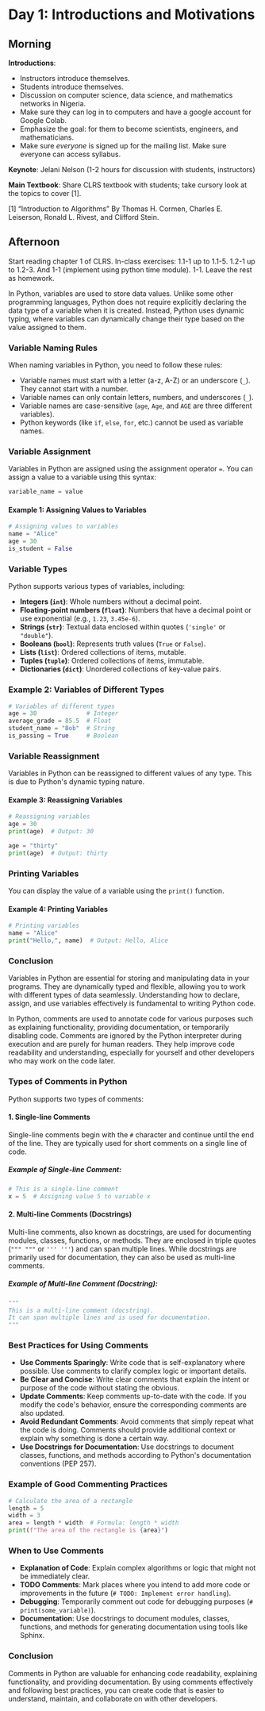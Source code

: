 Day 1: Introductions and Motivations
=====================================

Morning
-------

**Introductions**: 
* Instructors introduce themselves.
* Students introduce themselves.
* Discussion on computer science, data science, and mathematics networks in Nigeria.
* Make sure they can log in to computers and have a google account for Google Colab.
* Emphasize the goal: for them to become scientists, engineers, and mathematicians.
* Make sure *everyone* is signed up for the mailing list. Make sure everyone can access syllabus.

**Keynote**: Jelani Nelson (1-2 hours for discussion with students, instructors)

**Main Textbook**: Share CLRS textbook with students; take cursory look at the topics to cover [1].

[1] “Introduction to Algorithms” 
By Thomas H. Cormen, Charles E. Leiserson, Ronald L. Rivest, and Clifford Stein.


Afternoon
---------

Start reading chapter 1 of CLRS. 
In-class exercises:
1.1-1 up to 1.1-5. 1.2-1 up to 1.2-3. And 1-1 (implement using python time module).
1-1.
Leave the rest as homework.

In Python, variables are used to store data values. Unlike some other programming languages, Python does not require explicitly declaring the data type of a variable when it is created. Instead, Python uses dynamic typing, where variables can dynamically change their type based on the value assigned to them.

### Variable Naming Rules

When naming variables in Python, you need to follow these rules:

- Variable names must start with a letter (a-z, A-Z) or an underscore (`_`). They cannot start with a number.
- Variable names can only contain letters, numbers, and underscores (`_`).
- Variable names are case-sensitive (`age`, `Age`, and `AGE` are three different variables).
- Python keywords (like `if`, `else`, `for`, etc.) cannot be used as variable names.

### Variable Assignment

Variables in Python are assigned using the assignment operator `=`. You can assign a value to a variable using this syntax:

```python
variable_name = value
```

#### Example 1: Assigning Values to Variables

```python
# Assigning values to variables
name = "Alice"
age = 30
is_student = False
```

### Variable Types

Python supports various types of variables, including:

- **Integers (`int`)**: Whole numbers without a decimal point.
- **Floating-point numbers (`float`)**: Numbers that have a decimal point or use exponential (e.g., `1.23`, `3.45e-6`).
- **Strings (`str`)**: Textual data enclosed within quotes (`'single'` or `"double"`).
- **Booleans (`bool`)**: Represents truth values (`True` or `False`).
- **Lists (`list`)**: Ordered collections of items, mutable.
- **Tuples (`tuple`)**: Ordered collections of items, immutable.
- **Dictionaries (`dict`)**: Unordered collections of key-value pairs.

### Example 2: Variables of Different Types

```python
# Variables of different types
age = 30              # Integer
average_grade = 85.5  # Float
student_name = "Bob"  # String
is_passing = True     # Boolean
```

### Variable Reassignment

Variables in Python can be reassigned to different values of any type. This is due to Python's dynamic typing nature.

#### Example 3: Reassigning Variables

```python
# Reassigning variables
age = 30
print(age)  # Output: 30

age = "thirty"
print(age)  # Output: thirty
```

### Printing Variables

You can display the value of a variable using the `print()` function.

#### Example 4: Printing Variables

```python
# Printing variables
name = "Alice"
print("Hello,", name)  # Output: Hello, Alice
```

### Conclusion

Variables in Python are essential for storing and manipulating data in your programs. They are dynamically typed and flexible, allowing you to work with different types of data seamlessly. Understanding how to declare, assign, and use variables effectively is fundamental to writing Python code.

In Python, comments are used to annotate code for various purposes such as explaining functionality, providing documentation, or temporarily disabling code. Comments are ignored by the Python interpreter during execution and are purely for human readers. They help improve code readability and understanding, especially for yourself and other developers who may work on the code later.

### Types of Comments in Python

Python supports two types of comments:

#### 1. Single-line Comments

Single-line comments begin with the `#` character and continue until the end of the line. They are typically used for short comments on a single line of code.

##### Example of Single-line Comment:

```python
# This is a single-line comment
x = 5  # Assigning value 5 to variable x
```

#### 2. Multi-line Comments (Docstrings)

Multi-line comments, also known as docstrings, are used for documenting modules, classes, functions, or methods. They are enclosed in triple quotes (`""" """` or `''' '''`) and can span multiple lines. While docstrings are primarily used for documentation, they can also be used as multi-line comments.

##### Example of Multi-line Comment (Docstring):

```python
"""
This is a multi-line comment (docstring).
It can span multiple lines and is used for documentation.
"""
```

### Best Practices for Using Comments

- **Use Comments Sparingly**: Write code that is self-explanatory where possible. Use comments to clarify complex logic or important details.
- **Be Clear and Concise**: Write clear comments that explain the intent or purpose of the code without stating the obvious.
- **Update Comments**: Keep comments up-to-date with the code. If you modify the code's behavior, ensure the corresponding comments are also updated.
- **Avoid Redundant Comments**: Avoid comments that simply repeat what the code is doing. Comments should provide additional context or explain why something is done a certain way.
- **Use Docstrings for Documentation**: Use docstrings to document classes, functions, and methods according to Python's documentation conventions (PEP 257).

### Example of Good Commenting Practices

```python
# Calculate the area of a rectangle
length = 5
width = 3
area = length * width  # Formula: length * width
print(f"The area of the rectangle is {area}")
```

### When to Use Comments

- **Explanation of Code**: Explain complex algorithms or logic that might not be immediately clear.
- **TODO Comments**: Mark places where you intend to add more code or improvements in the future (`# TODO: Implement error handling`).
- **Debugging**: Temporarily comment out code for debugging purposes (`# print(some_variable)`).
- **Documentation**: Use docstrings to document modules, classes, functions, and methods for generating documentation using tools like Sphinx.

### Conclusion

Comments in Python are valuable for enhancing code readability, explaining functionality, and providing documentation. By using comments effectively and following best practices, you can create code that is easier to understand, maintain, and collaborate on with other developers.
